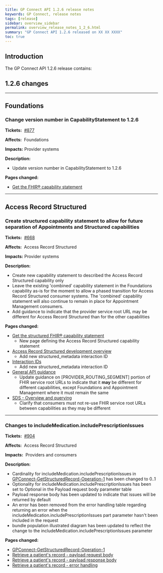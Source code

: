 ```yaml
---
title: GP Connect API 1.2.6 release notes
keywords: GP Connect, release notes
tags: [release]
sidebar: overview_sidebar
permalink: overview_release_notes_1_2_6.html
summary: "GP Connect API 1.2.6 released on XX XX XXXX"
toc: true
---
```


## Introduction ##

The GP Connect API 1.2.6 release contains:

## 1.2.6 changes ##

---

## Foundations ##

### Change version number in CapabilityStatement to 1.2.6 ###

**Tickets:**&nbsp; [#877](https://github.com/nhsconnect/gpconnect/issues/877)

**Affects:**&nbsp; Foundations

**Impacts:** Provider systems

**Description:**

- Update version number in CapabilityStatement to 1.2.6

**Pages changed:**

- [Get the FHIR&reg; capability statement](foundations_use_case_get_the_fhir_capability_statement.html)

---

## Access Record Structured ##

### Create structured capability statement to allow for future separation of Appointments and Structured capabilities ###

**Tickets:**&nbsp; [#668](https://github.com/nhsconnect/gpconnect/issues/668)

**Affects:**&nbsp; Access Record Structured

**Impacts:** Provider systems

**Description:**

- Create new capability statement to described the Access Record Structured capability only
- Leave the existing 'combined' capability statement in the Foundations capability as-is for the moment to allow a phased transition for Access Record Structured consumer systems.  The 'combined' capability statement will also continue to remain in place for Appointment Management consumers.
- Add guidance to indicate that the provider service root URL may be different for Access Record Structured than for the other capabilities

**Pages changed:**

- [Get the structured FHIR&reg; capability statement](accessrecord_structured_get_the_fhir_capability_statement.html)
  - New page defining the Access Record Structured capability statement
- [Access Record Structured development overview](accessrecord_structured_development.html#spine-interactions)
  - Add new structured_metadata interaction ID
- [Interaction IDs](integration_interaction_ids.html#access-record-structured-interactions)
  - Add new structured_metadata interaction ID
- [General API guidance](development_general_api_guidance.html#service-root-url-versioning)
  - Update guidance on [PROVIDER_ROUTING_SEGMENT] portion of FHIR service root URLs to indicate that it **may** be different for different capabilities, except Foundations and Appointment Management where it must remain the same
- [SDS - Overview and querying](integration_spine_directory_service.html#looking-up-a-providers-endpoint-and-asid)
  - Clarify that consumers must not re-use FHIR service root URLs between capabilities as they may be different

---

### Changes to includeMedication.includePrescriptionIssues ###

**Tickets:**&nbsp; [#904](https://github.com/nhsconnect/gpconnect/issues/904)

**Affects:**&nbsp; Access Record Structured

**Impacts:**&nbsp; Providers and consumers

**Description:**&nbsp;

- Cardinality for includeMedication.includePrescriptionIssues in [GPConnect-GetStructuredRecord-Operation-1](https://fhir.nhs.uk/STU3/OperationDefinition/GPConnect-GetStructuredRecord-Operation-1) has been changed to 0..1
- Optionality for includeMedication.includePrescriptionIssues has been set to Optional in the Payload request body parameter table
- Payload response body has been updated to indicate that issues will be returned by default
- An error has been removed from the error handling table regarding returning an error when the includeMedication.includePrescriptionIssues part parameter hasn't been included in the request
- bundle population illustrated diagram has been updated to reflect the change to the includeMedication.includePrescriptionIssues parameter


**Pages changed:**&nbsp;

- [GPConnect-GetStructuredRecord-Operation-1](https://fhir.nhs.uk/STU3/OperationDefinition/GPConnect-GetStructuredRecord-Operation-1)
- [Retrieve a patient's record - payload request body](accessrecord_structured_development_retrieve_patient_record.html#payload-request-body)
- [Retrieve a patient's record - payload response body](accessrecord_structured_development_retrieve_patient_record.html#payload-response-body)
- [Retrieve a patient's record - error handling](accessrecord_structured_development_retrieve_patient_record.html#error-handling)
